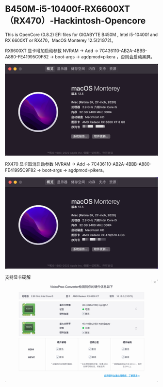 # B450M-i5-10400f-RX6600XT（RX470）-Hackintosh-Opencore

This is OpenCore (0.8.2) EFI files for GIGABYTE B450M , Intel i5-10400f and RX 6600XT or RX470，MacOS Monterey 12.5(21G72)。

RX6600XT 显卡增加启动参数 NVRAM -> Add -> 7C436110-AB2A-4BBB-A880-FE41995C9F82 -> boot-args -> agdpmod=pikera ，否则会启动黑屏。

![image](https://raw.githubusercontent.com/SeanChang/B450M-i5-10400f-RX6600XT-Opencore/main/IMG/6600XT.png)

RX470 显卡取消启动参数 NVRAM -> Add -> 7C436110-AB2A-4BBB-A880-FE41995C9F82 -> boot-args -> agdpmod=pikera。

![image](https://raw.githubusercontent.com/SeanChang/B450M-i5-10400f-RX6600XT-Opencore/main/IMG/470.jpeg)

支持显卡硬解
![image](https://raw.githubusercontent.com/SeanChang/B450M-i5-10400f-RX6600XT-Opencore/main/IMG/videopro.jpg)

